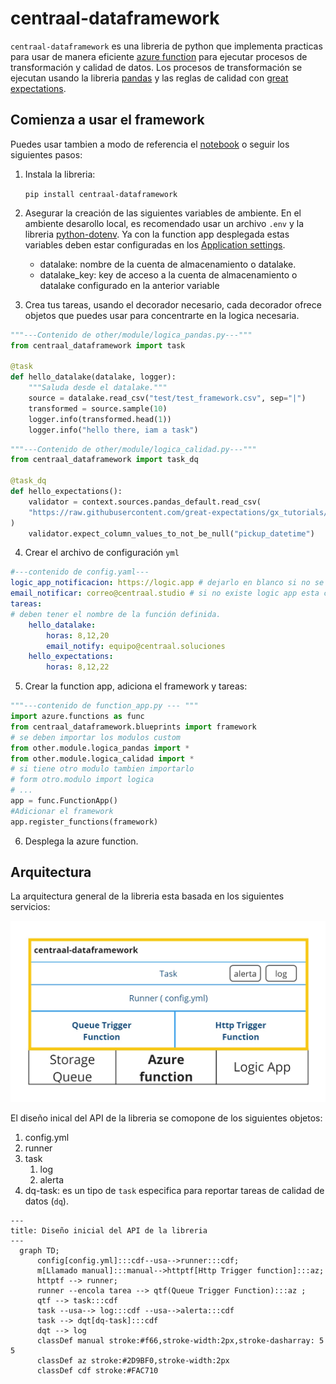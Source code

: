 # centraal-dataframework

`centraal-dataframework` es una libreria de python que implementa practicas para usar de manera eficiente [azure function](https://azure.microsoft.com/en-us/products/functions#:~:text=Azure%20Functions%20is%20an%20event,highest%20level%20of%20hardware%20abstraction.) para ejecutar procesos de transformación y calidad de datos. Los procesos de transformación se ejecutan usando la libreria [pandas](https://pandas.pydata.org/) y las reglas de calidad con [great expectations](https://github.com/great-expectations/great_expectations).


## Comienza a usar el framework

Puedes usar tambien a modo de referencia el [notebook](docs/usage_example.ipynb) o seguir los siguientes pasos:

1. Instala la libreria:

    `pip install centraal-dataframework`

2. Asegurar la creación de las siguientes variables de ambiente. En el ambiente desarollo local, es recomendado usar un archivo `.env` y la libreria [python-dotenv](https://pypi.org/project/python-dotenv/). Ya con la function app desplegada estas variables deben estar configuradas en los [Application settings](https://learn.microsoft.com/en-us/azure/azure-functions/functions-how-to-use-azure-function-app-settings?tabs=portal).

    - datalake: nombre de la cuenta de almacenamiento o datalake.
    - datalake_key: key de acceso a la cuenta de almacenamiento o datalake configurado en la anterior variable

3. Crea tus tareas, usando el decorador necesario, cada decorador ofrece objetos que puedes usar para concentrarte en la logica necesaria.

```python
"""---Contenido de other/module/logica_pandas.py---"""
from centraal_dataframework import task

@task
def hello_datalake(datalake, logger):
    """Saluda desde el datalake."""
    source = datalake.read_csv("test/test_framework.csv", sep="|")
    transformed = source.sample(10)
    logger.info(transformed.head(1))
    logger.info("hello there, iam a task")
```

```python
"""---Contenido de other/module/logica_calidad.py---"""
from centraal_dataframework import task_dq

@task_dq
def hello_expectations():
    validator = context.sources.pandas_default.read_csv(
    "https://raw.githubusercontent.com/great-expectations/gx_tutorials/main/data/yellow_tripdata_sample_2019-01.csv"
)
    validator.expect_column_values_to_not_be_null("pickup_datetime")
```
4. Crear el archivo de configuración `yml`

```yml
#---contenido de config.yaml---
logic_app_notificacion: https://logic.app # dejarlo en blanco si no se quiere usar la notificacion
email_notificar: correo@centraal.studio # si no existe logic app esta configuración no se aplica
tareas:
# deben tener el nombre de la función definida.
    hello_datalake:
        horas: 8,12,20
        email_notify: equipo@centraal.soluciones
    hello_expectations:
        horas: 8,12,22
```
5. Crear la function app, adiciona el framework y tareas:

```python
"""---contenido de function_app.py --- """
import azure.functions as func 
from centraal_dataframework.blueprints import framework
# se deben importar los modulos custom
from other.module.logica_pandas import *
from other.module.logica_calidad import *
# si tiene otro modulo tambien importarlo
# form otro.modulo import logica
# ...
app = func.FunctionApp()
#Adicionar el framework
app.register_functions(framework) 

```

6. Desplega la azure function.

## Arquitectura

La arquitectura general de la libreria esta basada en los siguientes servicios:

![Arquitectura](docs/arq.jpg)


El diseño inical del API de la libreria se comopone de los siguientes objetos:

1. config.yml
2. runner
3. task
    1. log
    2. alerta
4. dq-task: es un tipo de `task` especifica para reportar tareas de calidad de datos (`dq`).

```mermaid
---
title: Diseño inicial del API de la libreria
---
  graph TD;
      config[config.yml]:::cdf--usa-->runner:::cdf;
      m[Llamado manual]:::manual-->httptf[Http Trigger function]:::az;
      httptf --> runner;
      runner --encola tarea --> qtf(Queue Trigger Function):::az ;
      qtf --> task:::cdf
      task --usa--> log:::cdf --usa-->alerta:::cdf
      task --> dqt[dq-task]:::cdf
      dqt --> log
      classDef manual stroke:#f66,stroke-width:2px,stroke-dasharray: 5 5
      classDef az stroke:#2D9BF0,stroke-width:2px
      classDef cdf stroke:#FAC710
      
```



